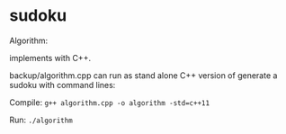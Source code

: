 # sudoku
Algorithm:

implements with C++.

backup/algorithm.cpp can run as stand alone C++ version of generate a sudoku with command lines:

Compile: ` g++ algorithm.cpp -o algorithm -std=c++11 `

Run: ` ./algorithm `


